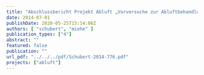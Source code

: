 ```yaml
---
title: "Abschlussbericht Projekt Abluft „Vorversuche zur Abluftbehandlung auf der Kläranlage Schönerlinde“"
date: 2014-07-01
publishDate: 2020-05-25T15:14:06Z
authors: [ "schubert", "miehe" ]
publication_types: ["4"]
abstract: ""
featured: false
publication: ""
url_pdf: "../../../pdf/Schubert-2014-776.pdf"
projects: ["abluft"]
---
```


